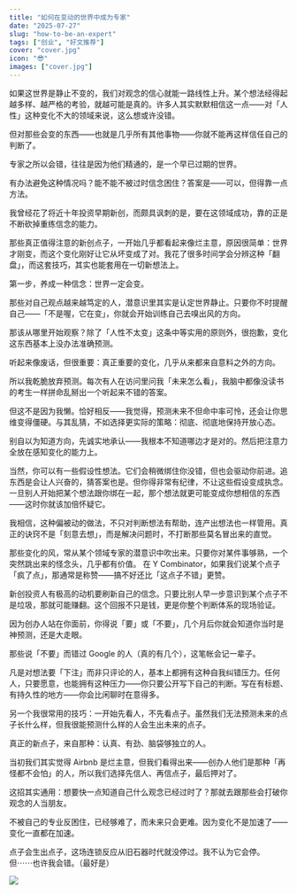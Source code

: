 ```yaml
---
title: "如何在变动的世界中成为专家"
date: "2025-07-27"
slug: "how-to-be-an-expert"
tags: ["创业", "好文推荐"]
cover: "cover.jpg"
icon: "😎"
images: ["cover.jpg"]
---
```

如果这世界是静止不变的，我们对观念的信心就能一路线性上升。某个想法经得起越多样、越严格的考验，就越可能是真的。许多人其实默默相信这一点——对「人性」这种变化不大的领域来说，这么想或许没错。



但对那些会变的东西——也就是几乎所有其他事物——你就不能再这样信任自己的判断了。



专家之所以会错，往往是因为他们精通的，是一个早已过期的世界。



有办法避免这种情况吗？能不能不被过时信念困住？答案是——可以，但得靠一点方法。



我曾经花了将近十年投资早期新创，而颇具讽刺的是，要在这领域成功，靠的正是不断砍掉重练信念的能力。



那些真正值得注意的新创点子，一开始几乎都看起来像烂主意，原因很简单：世界才刚变，而这个变化刚好让它从坏变成了对。我花了很多时间学会分辨这种「翻盘」，而这套技巧，其实也能套用在一切新想法上。



第一步，养成一种信念：世界一定会变。



那些对自己观点越来越笃定的人，潜意识里其实是认定世界静止。只要你不时提醒自己——「不是喔，它在变」，你就会开始训练自己去嗅出风的方向。



那该从哪里开始观察？除了「人性不太变」这条中等实用的原则外，很抱歉，变化这东西基本上没办法准确预测。



听起来像废话，但很重要：真正重要的变化，几乎从来都来自意料之外的方向。



所以我乾脆放弃预测。每次有人在访问里问我「未来怎么看」，我脑中都像没读书的考生一样拼命乱掰出一个听起来不错的答案。



但这不是因为我懒。恰好相反——我觉得，预测未来不但命中率可怜，还会让你思维变得僵硬。与其乱猜，不如选择更实际的策略：彻底、彻底地保持开放心态。



别自以为知道方向，先诚实地承认——我根本不知道哪边才是对的。然后把注意力全放在感知变化的能力上。



当然，你可以有一些假设性想法。它们会稍微绑住你没错，但也会驱动你前进。追东西是会让人兴奋的，猜答案也是。但你得非常有纪律，不让这些假设变成执念。
一旦别人开始把某个想法跟你绑在一起，那个想法就更可能变成你想相信的东西——这时你就该加倍怀疑它。



我相信，这种偏被动的做法，不只对判断想法有帮助，连产出想法也一样管用。真正的诀窍不是「刻意去想」，而是解决问题时，不打断那些莫名冒出来的直觉。



那些变化的风，常从某个领域专家的潜意识中吹出来。只要你对某件事够熟，一个突然跳出来的怪念头，几乎都有价值。
在 Y Combinator，如果我们说某个点子「疯了点」，那通常是称赞——搞不好还比「这点子不错」更赞。



新创投资人有极高的动机要刷新自己的信念。只要比别人早一步意识到某个点子不是垃圾，那就可能赚翻。这个回报不只是钱，更是你整个判断体系的现场验证。



因为创办人站在你面前，你得说「要」或「不要」，几个月后你就会知道你当时是神预测，还是大走眼。



那些说「不要」而错过 Google 的人（真的有几个），这笔帐会记一辈子。



凡是对想法要「下注」而非只评论的人，基本上都拥有这种自我纠错压力。任何人，只要愿意，也能拥有这种压力——你只要公开写下自己的判断。写在有标题、有持久性的地方——你会比闲聊时在意得多。



另一个我很常用的技巧：一开始先看人，不先看点子。虽然我们无法预测未来的点子长什么样，但我很能预测什么样的人会生出未来的点子。



真正的新点子，来自那种：认真、有劲、脑袋够独立的人。



当初我们其实觉得 Airbnb 是烂主意，但我们看得出来——创办人他们是那种「再怪都不会怕」的人，所以我们选择先信人、再信点子，最后押对了。



这招其实通用：想要快一点知道自己什么观念已经过时了？那就去跟那些会打破你观念的人当朋友。



不被自己的专业反困住，已经够难了，而未来只会更难。因为变化不是加速了——变化一直都在加速。



点子会生出点子，这场连锁反应从旧石器时代就没停过。我不认为它会停。
但⋯⋯也许我会错。（最好是）




![](https://prod-files-secure.s3.us-west-2.amazonaws.com/112d0858-5090-4d34-a606-b75eb8d65fd2/46476355-9cf3-4e99-9b7a-3531bc426380/1000202064.png?X-Amz-Algorithm=AWS4-HMAC-SHA256&X-Amz-Content-Sha256=UNSIGNED-PAYLOAD&X-Amz-Credential=ASIAZI2LB4666W4YPLMN%2F20250816%2Fus-west-2%2Fs3%2Faws4_request&X-Amz-Date=20250816T192646Z&X-Amz-Expires=3600&X-Amz-Security-Token=IQoJb3JpZ2luX2VjEDMaCXVzLXdlc3QtMiJGMEQCIEXnGLdKI0aQIn43Iipy%2BcTWhOR%2FKGTVBUoDMU1qg5SJAiB6JQxicho%2BCheZjfL85djF6xM%2Fh8vQIyAkM8Kzb43woSr%2FAwh7EAAaDDYzNzQyMzE4MzgwNSIM%2BhNnDMbh9dKEHl7tKtwDsg7tI%2FKjJNMv0fbwZQeN%2BmEsYBWch5Gvw2yk5lA5Va5tyqdoECIbMju35A%2Bly5hBibflkOAMTWvQ4eft2zU%2Bk6H%2BBp9DXIGHYmCF6iuFzo4qmOtWzWZt7ICV0eJio23ilLZX74%2FIIgqqOBgO6DCzooU8Dw9bthsUdN8kJdAzPPWmeCICITXPsZ7N7m96ZrpGWWeXCvG9zG3ngqWz8KJd%2BKPANIdHfq4eU0oK4VEWQHvNhKdvpZr0hXisyj6EBY6hkc6s3HIMzbs9FpmXXpTjtXUqKBZ2XB%2FA63bUc5otJX9m1yK34yaGdMxMix2DnuKQ7%2Bk%2BbimXQprOapzsbttrxhTEAtd7vTT4LVGkAdDCJ0zkL4B4%2BQ%2F9%2BjBiF5W2s4DQSvHiQ%2FsSeViO88feWmvF1%2BoAUEFAdLfgmybsfE3L86cg7xIM3wSSPTjiG36dHtYumLu6YI8EHnjsEPWQHgomAh1tH8YunZxykGXGqQya%2FBFmWK%2BmTGrcUbIiQ8nzIs8ivSF3CQvlU%2BpiJwj7VvrBWPTlrwgsMS8zgClCGkkzpN3bry1p%2F%2BPtVWo2XdndHm7CcHIu9ctBfCDjjEGMb3bprwM4E8R%2Fqy6jRy1c1goFdiAMhSnzwlyOn1HjFmswlpeDxQY6pgFkAx2hQH16ztWZVbBkfXUODpg7M%2B1qusNHOh4YBtGaxq%2FBSTLo6e%2F3EEclFjQ8K2JeffJ3PnmxoG8ZfnBMeHUSLCeNFNkicS040Xf2iKJhucSi1GBK%2FEn%2BFmltVyefeASYvzplvpYaInjSPfIj9O93EaJzONannw6grkQajvuPdeNO%2FAC6GxpZS6nV2%2B2H1%2Bjuy0eHVqe3jWNuc2FNbeUeGrHbcexU&X-Amz-Signature=fa2e29c86b377528e43e52289622f4e21d1e244fe96b838cd1b6a6da0e91ceb2&X-Amz-SignedHeaders=host&x-amz-checksum-mode=ENABLED&x-id=GetObject)

